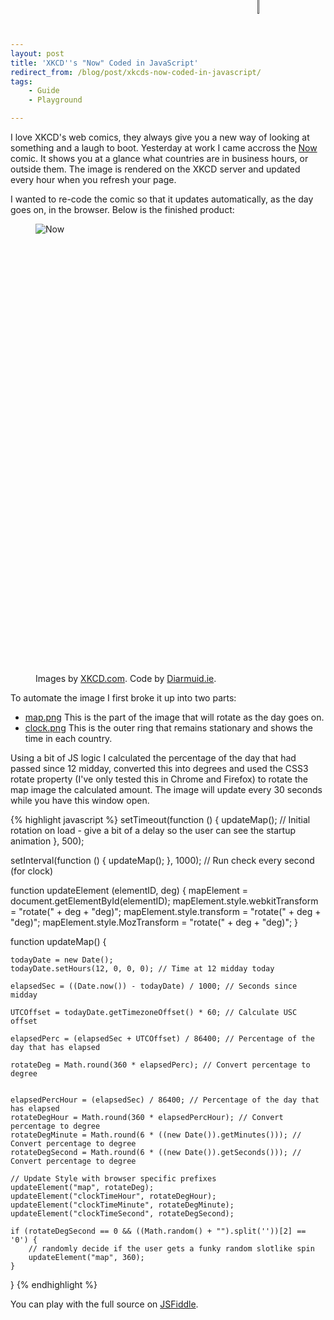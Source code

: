 ```yaml
---
layout: post
title: 'XKCD''s "Now" Coded in JavaScript'
redirect_from: /blog/post/xkcds-now-coded-in-javascript/
tags:
    - Guide
    - Playground

---
```

I love XKCD's web comics, they always give you a new way of looking at something and a laugh to boot. Yesterday at work I came accross the [Now](https://xkcd.com/1335/) comic. It shows you at a glance what countries are in business hours, or outside them. The image is rendered on the XKCD server and updated every hour when you refresh your page.

I wanted to re-code the comic so that it updates automatically, as the day goes on, in the browser. Below is the finished product:

<figure>
<div id="clock">
    <img id="map" src="https://diarmuid.ie/media/xkcd-clock/map.png" alt="Now" title="This image stays roughly in sync with the day (assuming the Earth continues spinning). Shortcut: xkcd.com/now" />
    <div id="clockTimeHour" class="clockTime"></div>
    <div id="clockTimeMinute" class="clockTime"></div>
    <div id="clockTimeSecond" class="clockTime"></div>
</div>
<script type="text/javascript">
setTimeout(function () { 
    updateMap(); // Initial rotation on load - give a bit of a delay so the user can see the startup animation
}, 500);

setInterval(function () {
    updateMap();
}, 1000); // Run check every second (for clock)

function updateElement (elementID, deg) {
    mapElement = document.getElementById(elementID);
    mapElement.style.webkitTransform = "rotate(" + deg + "deg)";
    mapElement.style.transform = "rotate(" + deg + "deg)";
    mapElement.style.MozTransform = "rotate(" + deg + "deg)";
}

function updateMap() {

    todayDate = new Date();
    todayDate.setHours(12, 0, 0, 0); // Time at 12 midday today

    elapsedSec = ((Date.now()) - todayDate) / 1000; // Seconds since midday

    UTCOffset = todayDate.getTimezoneOffset() * 60; // Calculate USC offset
    
    elapsedPerc = (elapsedSec + UTCOffset) / 86400; // Percentage of the day that has elapsed

    rotateDeg = Math.round(360 * elapsedPerc); // Convert percentage to degree
    
    
    elapsedPercHour = (elapsedSec) / 86400; // Percentage of the day that has elapsed
    rotateDegHour = Math.round(360 * elapsedPercHour); // Convert percentage to degree
    rotateDegMinute = Math.round(6 * ((new Date()).getMinutes())); // Convert percentage to degree
    rotateDegSecond = Math.round(6 * ((new Date()).getSeconds())); // Convert percentage to degree
    
    // Update Style with browser specific prefixes
    updateElement("map", rotateDeg);
    updateElement("clockTimeHour", rotateDegHour);
    updateElement("clockTimeMinute", rotateDegMinute);
    updateElement("clockTimeSecond", rotateDegSecond);
    
    if (rotateDegSecond == 0 && ((Math.random() + "").split(''))[2] == '0') {
        // randomly decide if the user gets a funky random slotlike spin
        updateElement("map", 360);
    }
}
</script>
<style>
#clock {
    background-image: url("https://diarmuid.ie/media/xkcd-clock/clock.png");
    width: 706px;
    height: 705px;
    overflow: hidden;
}
.clockTime {
    width: 4px;
    height: 600px;
    position: absolute;
    overflow: hidden;
    margin-top: -655px;
    z-index: 99;
    margin-left: 355px;
}
#clockTimeHour::after {
    margin-top: 80px;
    content: "";
    display: block;
    background-color: rgba(255, 255, 255, 0.3);
    width: 1px;
    height: 220px;
    border: .07em solid rgba(30, 30, 30, 0.6);
}
#clockTimeMinute::after {
    margin-top: 50px;
    content: "";
    display: block;
    background-color: rgba(255, 255, 255, 0.3);
    width: 1px;
    height: 250px;
    border: .07em solid rgba(30, 30, 30, 0.6);
}
#clockTimeSecond::after {
    margin-top: 0px;
    content: "";
    display: block;
    background-color: rgba(255, 255, 255, 0.3);
    width: 1px;
    height: 300px;
    border: .07em solid rgba(30, 30, 30, 0.6);
}
#clock,
#clock > img,
.clockTime {
    -webkit-transition: all cubic-bezier(.36,.65,.68,1) .8s;
        -moz-transition: all cubic-bezier(.36,.65,.68,1) .8s;
        -o-transition: all cubic-bezier(.36,.65,.68,1) .8s;
        transition: all cubic-bezier(.36,.65,.68,1) .8s;
}
</style>
<figcaption markdown="1">
Images by <a href="https://xkcd.com/1335/">XKCD.com</a>. Code by <a href="https://diarmuid.ie/blog/post/xkcds-now-coded-in-javascript">Diarmuid.ie</a>.
</figcaption>
</figure>

To automate the image I first broke it up into two parts:

- [map.png](/media/xkcd-clock/map.png) This is the part of the image that will rotate as the day goes on.
- [clock.png](/media/xkcd-clock/clock.png) This is the outer ring that remains stationary and shows the time in each country.

Using a bit of JS logic I calculated the percentage of the day that had passed since 12 midday, converted this into degrees and used the CSS3 rotate property (I've only tested this in Chrome and Firefox) to rotate the map image the calculated amount. The image will update every 30 seconds while you have this window open.

{% highlight javascript %}
setTimeout(function () { 
    updateMap(); // Initial rotation on load - give a bit of a delay so the user can see the startup animation
}, 500);

setInterval(function () {
    updateMap();
}, 1000); // Run check every second (for clock)

function updateElement (elementID, deg) {
    mapElement = document.getElementById(elementID);
    mapElement.style.webkitTransform = "rotate(" + deg + "deg)";
    mapElement.style.transform = "rotate(" + deg + "deg)";
    mapElement.style.MozTransform = "rotate(" + deg + "deg)";
}

function updateMap() {

    todayDate = new Date();
    todayDate.setHours(12, 0, 0, 0); // Time at 12 midday today

    elapsedSec = ((Date.now()) - todayDate) / 1000; // Seconds since midday

    UTCOffset = todayDate.getTimezoneOffset() * 60; // Calculate USC offset
    
    elapsedPerc = (elapsedSec + UTCOffset) / 86400; // Percentage of the day that has elapsed

    rotateDeg = Math.round(360 * elapsedPerc); // Convert percentage to degree
    
    
    elapsedPercHour = (elapsedSec) / 86400; // Percentage of the day that has elapsed
    rotateDegHour = Math.round(360 * elapsedPercHour); // Convert percentage to degree
    rotateDegMinute = Math.round(6 * ((new Date()).getMinutes())); // Convert percentage to degree
    rotateDegSecond = Math.round(6 * ((new Date()).getSeconds())); // Convert percentage to degree
    
    // Update Style with browser specific prefixes
    updateElement("map", rotateDeg);
    updateElement("clockTimeHour", rotateDegHour);
    updateElement("clockTimeMinute", rotateDegMinute);
    updateElement("clockTimeSecond", rotateDegSecond);
    
    if (rotateDegSecond == 0 && ((Math.random() + "").split(''))[2] == '0') {
        // randomly decide if the user gets a funky random slotlike spin
        updateElement("map", 360);
    }
}
{% endhighlight %}

You can play with the full source on [JSFiddle](http://jsfiddle.net/mrinc/tq819341/).
